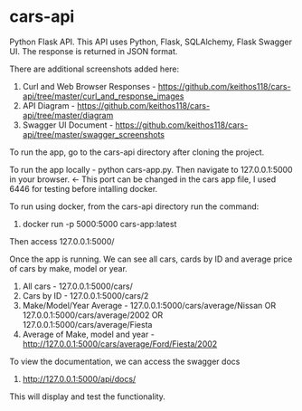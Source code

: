 # cars-api
Python Flask API. 
This API uses Python, Flask, SQLAlchemy, Flask Swagger UI. The response is returned in JSON format.

There are additional screenshots added here:
1) Curl and Web Browser Responses - https://github.com/keithos118/cars-api/tree/master/curl_and_response_images
2) API Diagram - https://github.com/keithos118/cars-api/tree/master/diagram
3) Swagger UI Document - https://github.com/keithos118/cars-api/tree/master/swagger_screenshots

To run the app, go to the cars-api directory after cloning the project.

To run the app locally - python cars-app.py. Then navigate to 127.0.0.1:5000 in your browser. <- This port can be changed in the cars app file, I used 6446 for testing before intalling docker.

To run using docker, from the cars-api directory run the command:
1) docker run -p 5000:5000 cars-app:latest

Then access 127.0.0.1:5000/

Once the app is running. We can see all cars, cards by ID and average price of cars by make, model or year.
1) All cars - 127.0.0.1:5000/cars/
2) Cars by ID - 127.0.0.1:5000/cars/2
3) Make/Model/Year Average -  127.0.0.1:5000/cars/average/Nissan OR 127.0.0.1:5000/cars/average/2002 OR 127.0.0.1:5000/cars/average/Fiesta
4) Average of Make, model and year - http://127.0.0.1:5000/cars/average/Ford/Fiesta/2002

To view the documentation, we can access the swagger docs
1) http://127.0.0.1:5000/api/docs/

This will display and test the functionality.

